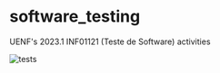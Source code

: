 # software_testing
UENF's 2023.1 INF01121 (Teste de Software)  activities 

![tests](https://github.com/danibritods/software_testing/actions/workflows/tests.yaml/badge.svg)

